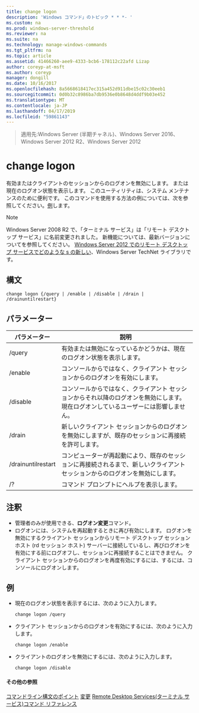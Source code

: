 ```yaml
---
title: change logon
description: 'Windows コマンド」のトピック * * *- '
ms.custom: na
ms.prod: windows-server-threshold
ms.reviewer: na
ms.suite: na
ms.technology: manage-windows-commands
ms.tgt_pltfrm: na
ms.topic: article
ms.assetid: 41466260-aee9-4333-bcb6-178112c22afd Lizap
author: coreyp-at-msft
ms.author: coreyp
manager: dongill
ms.date: 10/16/2017
ms.openlocfilehash: 8a5668618417ec315a452d911dbe15c02c30eeb1
ms.sourcegitcommit: 0d0b32c8986ba7db9536e0b8648d4ddf9b03e452
ms.translationtype: MT
ms.contentlocale: ja-JP
ms.lasthandoff: 04/17/2019
ms.locfileid: "59861143"
---
```

>適用先:Windows Server (半期チャネル)、Windows Server 2016、Windows Server 2012 R2、Windows Server 2012

# <a name="change-logon"></a>change logon
有効またはクライアントのセッションからのログオンを無効にします。 または現在のログオン状態を表示します。
このユーティリティは、システム メンテナンスのために便利です。
このコマンドを使用する方法の例については、次を参照してください。[例](#BKMK_examples)します。
> [!NOTE]
> Windows Server 2008 R2 で、「ターミナル サービス」は「リモート デスクトップ サービス」に名前変更されました。 新機能については、最新バージョンについてを参照してください。 [Windows Server 2012 でのリモート デスクトップ サービスでどのような s の新しい](https://technet.microsoft.com/library/hh831527)、Windows Server TechNet ライブラリです。
## <a name="syntax"></a>構文
```
change logon {/query | /enable | /disable | /drain | /drainuntilrestart}
```
## <a name="parameters"></a>パラメーター
|パラメーター|説明|
|-------|--------|
|/query|有効または無効になっているかどうかは、現在のログオン状態を表示します。|
|/enable|コンソールからではなく、クライアント セッションからのログオンを有効にします。|
|/disable|コンソールからではなく、クライアント セッションからそれ以降のログオンを無効にします。 現在ログオンしているユーザーには影響しません。|
|/drain|新しいクライアント セッションからのログオンを無効にしますが、既存のセッションに再接続を許可します。|
|/drainuntilrestart|コンピューターが再起動により、既存のセッションに再接続されるまで、新しいクライアント セッションからのログオンを無効にします。|
|/?|コマンド プロンプトにヘルプを表示します。|
## <a name="remarks"></a>注釈
-   管理者のみが使用できる、**ログオン変更**コマンド。
-   ログオンには、システムを再起動するときに再び有効にします。 ログオンを無効にするクライアント セッションからリモート デスクトップ セッション ホスト (rd セッション ホスト) サーバーに接続しているし、再びログオンを有効にする前にログオフし、セッションに再接続することはできません。 クライアント セッションからのログオンを再度有効にするには、するには、コンソールにログオンします。
## <a name="BKMK_examples"></a>例
-   現在のログオン状態を表示するには、次のように入力します。
    ```
    change logon /query
    ```
-   クライアント セッションからのログオンを有効にするには、次のように入力します。
    ```
    change logon /enable
    ```
-   クライアントのログオンを無効にするには、次のように入力します。
    ```
    change logon /disable
    ```
#### <a name="additional-references"></a>その他の参照
[コマンドライン構文のポイント](command-line-syntax-key.md)
[変更](change.md)
[Remote Desktop Services&#40;ターミナル サービス&#41;コマンド リファレンス](remote-desktop-services-terminal-services-command-reference.md)
